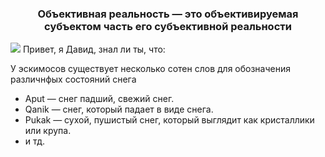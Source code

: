 <h3 align="center">Объективная реальность — это объективируемая субъектом часть его субъективной реальности</h3>

![](https://static.wikia.nocookie.net/dota2_gamepedia/images/c/c9/Emoticon_huh.gif/revision/latest?cb=20180504011823)
Привет, я Давид, знал ли ты, что: 

У эскимосов существует несколько сотен слов для обозначения различнфых состояний снега
- Aput — снег падший, свежий снег.
- Qanik — снег, который падает в виде снега.
- Pukak — сухой, пушистый снег, который выглядит как кристаллики или крупа.
- и тд.
